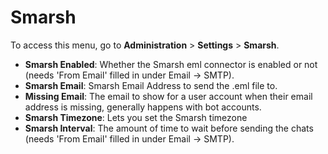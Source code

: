 # Smarsh

To access this menu, go to **Administration** > **Settings** > **Smarsh**.

* **Smarsh Enabled**: Whether the Smarsh eml connector is enabled or not (needs 'From Email' filled in under Email -> SMTP).
* **Smarsh Email**: Smarsh Email Address to send the .eml file to.
* **Missing Email**: The email to show for a user account when their email address is missing, generally happens with bot accounts.
* **Smarsh Timezone**: Lets you set the Smarsh timezone
* **Smarsh Interval**: The amount of time to wait before sending the chats (needs 'From Email' filled in under Email -> SMTP).
